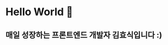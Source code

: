 # <div>Hello World 👋</div>
## <p>매일 성장하는 프론트엔드 개발자 김효식입니다 :)</p>
<br/>
<br />

<!-- <div align=center>
- 언제나 다양한 가능성을 살피며, 유연한 사고를 지닌 프론트엔드 개발자 김효식입니다. 🙏 <br/>
- Framework가 아닌 JavaScript의 원리를 잘 이해하려고 합니다. ⚡ <br/>
- 호기심을 가지고 새로운 기술을 알아가는 것을 겁내지 않습니다. 💨 <br/>
- 좋은 아웃풋은 팀원들과의 꾸준한 소통에서 나온다고 생각합니다. 👍 <br/>
- 더 나은 서비스를 위해 사용하기 적합한 UI/UX를 고민합니다.💬 <br/> 
</div> -->

<!--
**h-sick/h-sick** is a ✨ _special_ ✨ repository because its `README.md` (this file) appears on your GitHub profile.

Here are some ideas to get you started:

- 🔭 I’m currently working on ...
- 🌱 I’m currently learning ...
- 👯 I’m looking to collaborate on ...
- 🤔 I’m looking for help with ...
- 💬 Ask me about ...
- 📫 How to reach me: ...
- 😄 Pronouns: ...
- ⚡ Fun fact: ...
-->
